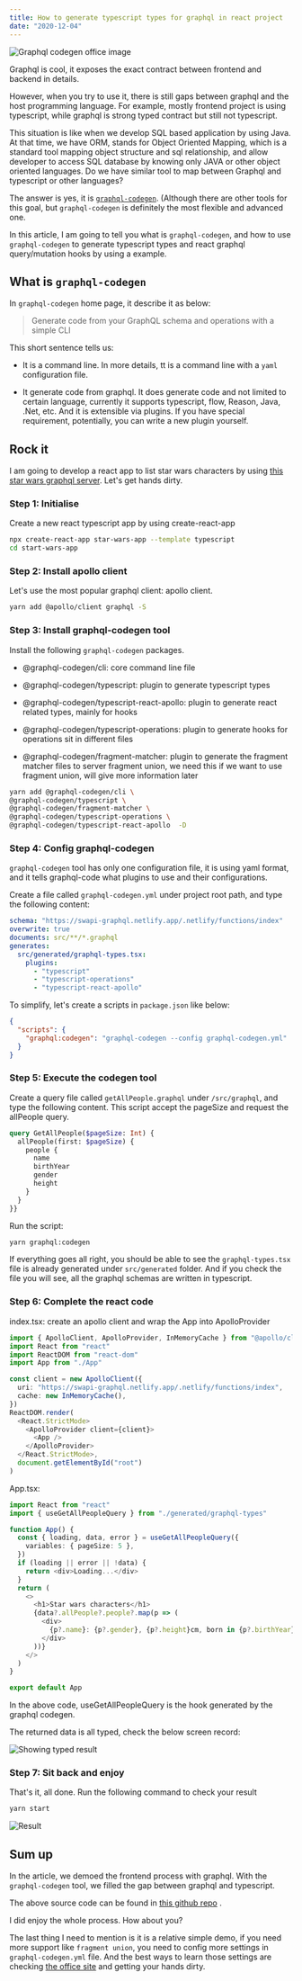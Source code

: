 ```yaml
---
title: How to generate typescript types for graphql in react project
date: "2020-12-04"
---
```


![Graphql codegen office image](./gql-codegen-cover.png)

Graphql is cool, it exposes the exact contract between frontend and backend in details.

However, when you try to use it, there is still gaps between graphql and the host programming language. For example, mostly frontend project is using typescript, while graphql is strong typed contract but still not typescript.

This situation is like when we develop SQL based application by using Java. At that time, we have ORM, stands for Object Oriented Mapping, which is a standard tool mapping object structure and sql relationship, and allow developer to access SQL database by knowing only JAVA or other object oriented languages. Do we have similar tool to map between Graphql and typescript or other languages?

The answer is yes, it is [`graphql-codegen`](https://graphql-code-generator.com/). (Although there are other tools for this goal, but `graphql-codegen` is definitely the most flexible and advanced one.

In this article, I am going to tell you what is `graphql-codegen`, and how to use `graphql-codegen` to generate typescript types and react graphql query/mutation hooks by using a example.

## What is `graphql-codegen`

In `graphql-codegen` home page, it describe it as below:

> Generate code from your GraphQL schema and operations with a simple CLI

This short sentence tells us:

- It is a command line. In more details, tt is a command line with a `yaml` configuration file.

- It generate code from graphql. It does generate code and not limited to certain language, currently it supports typescript, flow, Reason, Java, .Net, etc. And it is extensible via plugins. If you have special requirement, potentially, you can write a new plugin yourself.

## Rock it

I am going to develop a react app to list star wars characters by using [this star wars graphql server](https://graphql.org/swapi-graphql/). Let's get hands dirty.

### Step 1: Initialise

Create a new react typescript app by using create-react-app

```bash
npx create-react-app star-wars-app --template typescript
cd start-wars-app
```

### Step 2: Install apollo client

Let's use the most popular graphql client: apollo client.

```bash
yarn add @apollo/client graphql -S
```

### Step 3: Install graphql-codegen tool

Install the following `graphql-codegen` packages.

- @graphql-codegen/cli: core command line file

- @graphql-codegen/typescript: plugin to generate typescript types

- @graphql-codegen/typescript-react-apollo: plugin to generate react related types, mainly for hooks

- @graphql-codegen/typescript-operations: plugin to generate hooks for operations sit in different files

- @graphql-codegen/fragment-matcher: plugin to generate the fragment matcher files to server fragment union, we need this if we want to use fragment union, will give more information later

```bash
yarn add @graphql-codegen/cli \
@graphql-codegen/typescript \
@graphql-codegen/fragment-matcher \
@graphql-codegen/typescript-operations \
@graphql-codegen/typescript-react-apollo  -D
```

### Step 4: Config graphql-codegen

`graphql-codegen` tool has only one configuration file, it is using yaml format, and it tells graphql-code what plugins to use and their configurations.

Create a file called `graphql-codegen.yml` under project root path, and type the following content:

```yaml
schema: "https://swapi-graphql.netlify.app/.netlify/functions/index"
overwrite: true
documents: src/**/*.graphql
generates:
  src/generated/graphql-types.tsx:
    plugins:
      - "typescript"
      - "typescript-operations"
      - "typescript-react-apollo"
```

To simplify, let's create a scripts in `package.json` like below:

```json
{
  "scripts": {
    "graphql:codegen": "graphql-codegen --config graphql-codegen.yml"
  }
}
```

### Step 5: Execute the codegen tool

Create a query file called `getAllPeople.graphql` under `/src/graphql`, and type the following content. This script accept the pageSize and request the allPeople query.

```graphql
query GetAllPeople($pageSize: Int) {
  allPeople(first: $pageSize) {
    people {
      name
      birthYear
      gender
      height
    }
  }
}}
```

Run the script:

```bash
yarn graphql:codegen
```

If everything goes all right, you should be able to see the `graphql-types.tsx` file is already generated under `src/generated` folder. And if you check the file you will see, all the graphql schemas are written in typescript.

### Step 6: Complete the react code

index.tsx: create an apollo client and wrap the App into ApolloProvider

```typescript
import { ApolloClient, ApolloProvider, InMemoryCache } from "@apollo/client"
import React from "react"
import ReactDOM from "react-dom"
import App from "./App"

const client = new ApolloClient({
  uri: "https://swapi-graphql.netlify.app/.netlify/functions/index",
  cache: new InMemoryCache(),
})
ReactDOM.render(
  <React.StrictMode>
    <ApolloProvider client={client}>
      <App />
    </ApolloProvider>
  </React.StrictMode>,
  document.getElementById("root")
)
```

App.tsx:

```typescript
import React from "react"
import { useGetAllPeopleQuery } from "./generated/graphql-types"

function App() {
  const { loading, data, error } = useGetAllPeopleQuery({
    variables: { pageSize: 5 },
  })
  if (loading || error || !data) {
    return <div>Loading...</div>
  }
  return (
    <>
      <h1>Star wars characters</h1>
      {data?.allPeople?.people?.map(p => (
        <div>
          {p?.name}: {p?.gender}, {p?.height}cm, born in {p?.birthYear}
        </div>
      ))}
    </>
  )
}

export default App
```

In the above code, useGetAllPeopleQuery is the hook generated by the graphql codegen.

The returned data is all typed, check the below screen record:

![Showing typed result](./typed.gif)

### Step 7: Sit back and enjoy

That's it, all done. Run the following command to check your result

```bash
yarn start
```

![Result](./result.gif)

## Sum up

In the article, we demoed the frontend process with graphql. With the `graphql-codegen` tool, we filled the gap between graphql and typescript.

The above source code can be found in [this github repo](https://github.com/ron-liu/how-to-generate-typescript-types-for-graphql-in-react) .

I did enjoy the whole process. How about you?

The last thing I need to mention is it is a relative simple demo, if you need more support like `fragment union`, you need to config more settings in `graphql-codegen.yml` file. And the best ways to learn those settings are checking [the office site](https://graphql-code-generator.com/docs/getting-started/index) and getting your hands dirty.
